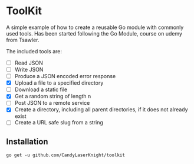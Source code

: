 # ToolKit

A simple example of how to create a reusable Go module with commonly used tools. Has been started following the Go Module, 
course on udemy from Tsawler.

The included tools are:

- [ ] Read JSON
- [ ] Write JSON
- [ ] Produce a JSON encoded error response
- [X] Upload a file to a specified directory
- [ ] Download a static file
- [X] Get a random string of length n
- [ ] Post JSON to a remote service 
- [X] Create a directory, including all parent directories, if it does not already exist
- [ ] Create a URL safe slug from a string

## Installation

`go get -u github.com/CandyLaserKnight/toolkit`
